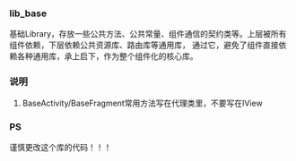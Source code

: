### lib_base
基础Library，存放一些公共方法、公共常量、组件通信的契约类等。上层被所有组件依赖，下层依赖公共资源库、路由库等通用库，
通过它，避免了组件直接依赖各种通用库，承上启下，作为整个组件化的核心库。

### 说明
1. BaseActivity/BaseFragment常用方法写在代理类里，不要写在IView

### PS
谨慎更改这个库的代码！！！